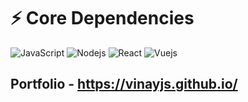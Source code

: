 # ⚡ Core Dependencies
![JavaScript](https://img.shields.io/badge/-JavaScript-F0F8FF?style=flat-square&logo=javascript) 
![Nodejs](https://img.shields.io/badge/-Nodejs-F0F8FF?style=flat-square&logo=Node.js) 
![React](https://img.shields.io/badge/-React-F0F8FF?style=flat-square&logo=react) 
![Vuejs](https://img.shields.io/badge/-Vuejs-F0F8FF?style=flat&logo=Vue.js) 

## Portfolio - https://vinayjs.github.io/ 
